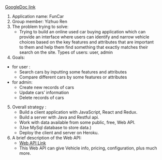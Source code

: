 [GoogleDoc link](https://docs.google.com/document/d/1mzwHyGgbZnY5PQlqcyJICwEMpSKlxQwLBcrpge6O3nM/edit?usp=sharing)
1. Application name: FunCar
2. Group member: Yizhuo Ren
3. The problem trying to solve:
   - Trying to build an online used car buying application which can provide an interface where users can identify and narrow vehicle choices based on the key features and attributes that are important to them and help them find something that exactly matches their search on the site.
Types of users: user, admin
4. Goals:
  - for user : 
    - Search cars by inputting some features and attributes 
    - Compare different cars by some features or attributes 
  - for admin:
    - Create  new records of cars
    - Update cars’ information
    - Delete records of cars
5. Overall strategy :
   - Build a client application with JavaScript, React and Redux.  
   - Build a server with Java and Restful api.
   - Work with data available from some public, free, Web API.
   - (Use MySql database to store data.)
   - Deploy the client and server on Heroku.
6. A brief description of the Web API:
   - [Web API Link](https://otonomo.io/car-data-api/)
   - This Web API can give Vehicle info, pricing, configuration, plus much more. 
